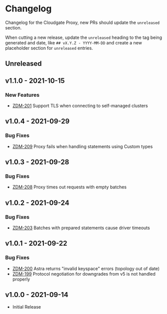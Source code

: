 # Changelog

Changelog for the Cloudgate Proxy, new PRs should update the `unreleased` section.

When cutting a new release, update the `unreleased` heading to the tag being generated and date, like `## vX.Y.Z - YYYY-MM-DD` and create a new placeholder section for  `unreleased` entries.

## Unreleased

## v1.1.0 - 2021-10-15

### New Features

* [ZDM-201](https://datastax.jira.com/browse/ZDM-201) Support TLS when connecting to self-managed clusters

## v1.0.4 - 2021-09-29

### Bug Fixes

* [ZDM-209](https://datastax.jira.com/browse/ZDM-209) Proxy fails when handling statements using Custom types

## v1.0.3 - 2021-09-28

### Bug Fixes

* [ZDM-208](https://datastax.jira.com/browse/ZDM-208) Proxy times out requests with empty batches

## v1.0.2 - 2021-09-24

### Bug Fixes

* [ZDM-203](https://datastax.jira.com/browse/ZDM-203) Batches with prepared statements cause driver timeouts

## v1.0.1 - 2021-09-22

### Bug Fixes

* [ZDM-200](https://datastax.jira.com/browse/ZDM-200) Astra returns "invalid keyspace" errors (topology out of date)
* [ZDM-199](https://datastax.jira.com/browse/ZDM-199) Protocol negotiation for downgrades from v5 is not handled properly

## v1.0.0 - 2021-09-14

* Initial Release

